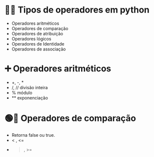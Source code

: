 # 👩‍🔧 Tipos de operadores em python
  - Operadores aritméticos
  - Operadores de comparação
  - Operadores de atribuição
  - Operadores lógicos
  - Operadores de Identidade
  - Operadores de associação

# ➕ Operadores aritméticos 
 - +, -, *
 - /, // divisão inteira
 - % módulo
 - ** exponenciação
# 🟢🔴 Operadores de comparação
- Retorna false ou true.
- < , <=
- >, >=

